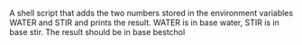 A shell script that adds the two numbers stored in the environment variables WATER and STIR and prints the result. WATER is in base water, STIR is in base stir. The result should be in base bestchol

